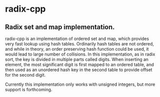 # radix-cpp

## Radix set and map implementation.

radix-cpp is an implementation of ordered set and map, which provides
very fast lookup using hash tables. Ordinarily hash tables are not
ordered, and while in theory, an order preserving hash function could
be used, it would lead to large number of collisions. In this
implementation, as in radix sort, the key is divided in multiple parts
called digits. When inserting an element, the most significant digit
is first mapped to an ordered table, and then used as an unordered
hash key in the second table to provide offset for the second digit.

Currently this implementation only works with unsigned integers, but
more support is forthcoming.
